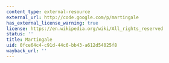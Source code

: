 ```yaml
---
content_type: external-resource
external_url: http://code.google.com/p/martingale
has_external_license_warning: true
license: https://en.wikipedia.org/wiki/All_rights_reserved
status: ''
title: Martingale
uid: 0fce64c4-c91d-44c6-bb43-a612d54025f8
wayback_url: ''
---
```

